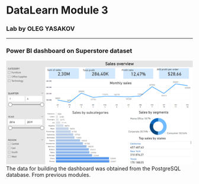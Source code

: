 # DataLearn Module 3
### Lab by OLEG YASAKOV  
***
### Power BI dashboard on Superstore dataset
![Dasboard](https://github.com/RhymeLost/DataLearn/blob/main/Module%203/DL%20dashboard.png?raw=true)
The data for building the dashboard was obtained from the PostgreSQL database. From previous modules.
